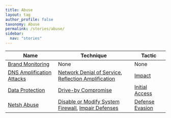 ```yaml
---
title: Abuse
layout: tag
author_profile: false
taxonomy: Abuse
permalink: /stories/abuse/
sidebar:
  nav: "stories"
---
```


| Name        | Technique   | Tactic       |
| ----------- | ----------- |--------------|
| [Brand Monitoring]() | None | None |
| [DNS Amplification Attacks](/stories/dns_amplification_attacks/) | [Network Denial of Service](/tags/#network-denial-of-service), [Reflection Amplification](/tags/#reflection-amplification) | [Impact](/tags/#impact) |
| [Data Protection](/stories/data_protection/) | [Drive-by Compromise](/tags/#drive-by-compromise) | [Initial Access](/tags/#initial-access) |
| [Netsh Abuse](/stories/netsh_abuse/) | [Disable or Modify System Firewall](/tags/#disable-or-modify-system-firewall), [Impair Defenses](/tags/#impair-defenses) | [Defense Evasion](/tags/#defense-evasion) |
